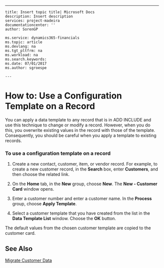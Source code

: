 ---
    title: Insert topic title| Microsoft Docs
    description: Insert description
    services: project-madeira
    documentationcenter: ''
    author: SorenGP

    ms.service: dynamics365-financials
    ms.topic: article
    ms.devlang: na
    ms.tgt_pltfrm: na
    ms.workload: na
    ms.search.keywords:
    ms.date: 07/01/2017
    ms.author: sgroespe

    ---
# How to: Use a Configuration Template on a Record
You can apply a data template to any record that is in ADD INCLUDE<!--[!INCLUDE[navnow](../../includes/navnow_md.md)]--> and use this technique to change or modify a record. However, when you do this, you overwrite existing values in the record with those of the template. Consequently, you should be careful when you apply a template to existing records.  
  
### To use a configuration template on a record  
  
1.  Create a new contact, customer, item, or vendor record. For example, to create a new customer record, in the **Search** box, enter **Customers**, and then choose the related link.  
  
2.  On the **Home** tab, in the **New** group, choose **New**. The **New - Customer Card** window opens.  
  
3.  Enter a customer number and enter a customer name. In the **Process** group, choose **Apply Template**.  
  
4.  Select a customer template that you have created from the list in the **Data Template List** window. Choose the **OK** button.  
  
 The default values from the chosen customer template are copied to the customer card.  
  
## See Also  
 [Migrate Customer Data](../migrate-customer-data.md)